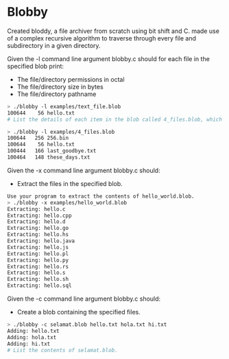 # Blobby

Created bloddy, a file archiver from scratch using bit shift and C. made use of a complex recursive algorithm to traverse through every file and subdirectory in a given directory.

Given the -l command line argument blobby.c should for each file in the specified blob print:
- The file/directory permissions in octal
- The file/directory size in bytes
- The file/directory pathname
```bash
> ./blobby -l examples/text_file.blob
100644    56 hello.txt
# List the details of each item in the blob called 4_files.blob, which is in the examples directory

> ./blobby -l examples/4_files.blob
100644   256 256.bin
100644    56 hello.txt
100444   166 last_goodbye.txt
100464   148 these_days.txt
```

Given the -x command line argument blobby.c should:
 - Extract the files in the specified blob.

```bash
Use your program to extract the contents of hello_world.blob.
> ./blobby -x examples/hello_world.blob
Extracting: hello.c
Extracting: hello.cpp
Extracting: hello.d
Extracting: hello.go
Extracting: hello.hs
Extracting: hello.java
Extracting: hello.js
Extracting: hello.pl
Extracting: hello.py
Extracting: hello.rs
Extracting: hello.s
Extracting: hello.sh
Extracting: hello.sql
```

Given the -c command line argument blobby.c should:
 - Create a blob containing the specified files.

```bash
> ./blobby -c selamat.blob hello.txt hola.txt hi.txt
Adding: hello.txt
Adding: hola.txt
Adding: hi.txt
# List the contents of selamat.blob.
```
